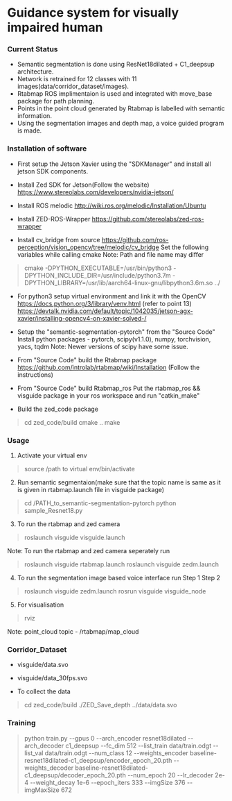 # Guidance system for visually impaired human
### Current Status

- Semantic segmentation is done using ResNet18dilated + C1_deepsup architecture.
- Network is retrained for 12 classes with 11 images(data/corridor_dataset/images).
- Rtabmap ROS implimentaion is used and integrated with move_base package for path planning.
- Points in the point cloud generated by Rtabmap is labelled with semantic information.
- Using the segmentation images and depth map, a voice guided program is made.

### Installation of software
- First setup the Jetson Xavier using the "SDKManager" and install all jetson SDK components.
- Install Zed SDK for Jetson(Follow the website)
https://www.stereolabs.com/developers/nvidia-jetson/

- Install ROS melodic
http://wiki.ros.org/melodic/Installation/Ubuntu

- Install ZED-ROS-Wrapper
https://github.com/stereolabs/zed-ros-wrapper

- Install cv_bridge from source
https://github.com/ros-perception/vision_opencv/tree/melodic/cv_bridge
Set the following variables while calling cmake
Note: Path and file name may differ
>cmake 
-DPYTHON_EXECUTABLE=/usr/bin/python3
-DPYTHON_INCLUDE_DIR=/usr/include/python3.7m 
-DPYTHON_LIBRARY=/usr/lib/aarch64-linux-gnu/libpython3.6m.so ../

- For python3 setup virtual environment and link it with the OpenCV
https://docs.python.org/3/library/venv.html
(refer to point 13) https://devtalk.nvidia.com/default/topic/1042035/jetson-agx-xavier/installing-opencv4-on-xavier-solved-/

- Setup the "semantic-segmentation-pytorch" from the "Source Code"
Install python packages - pytorch, scipy(v1.1.0), numpy, torchvision, yacs, tqdm
 Note: Newer versions of scipy have some issue.

- From "Source Code" build the Rtabmap package
https://github.com/introlab/rtabmap/wiki/Installation (Follow the instructions)

- From "Source Code" build Rtabmap_ros
Put the rtabmap_ros && visguide package in your ros workspace and run "catkin_make"

- Build the zed_code package
>cd zed_code/build
>cmake ..
>make

### Usage

1. Activate your virtual env
> source /path to virtual env/bin/activate

2. Run semantic segmentaion(make sure that the topic name is same as it is given in rtabmap.launch file in visguide package)
> cd /PATH_to_semantic-segmentation-pytorch
>python sample_Resnet18.py

3. To run the rtabmap and zed camera 
> roslaunch visguide visguide.launch

Note: To run the rtabmap and zed camera seperately run
> roslaunch visguide rtabmap.launch
> roslaunch visguide zedm.launch

4. To run the segmentation image based voice interface run
Step 1
Step 2
> roslaunch visguide zedm.launch
> rosrun visguide visguide_node

5. For visualisation
>rviz

Note: point_cloud topic - /rtabmap/map_cloud

### Corridor_Dataset
- visguide/data.svo
- visguide/data_30fps.svo

- To collect the data
>cd zed_code/build
>./ZED_Save_depth ../data/data.svo

### Training
>python train.py --gpus 0 --arch_encoder resnet18dilated --arch_decoder c1_deepsup --fc_dim 512 
--list_train data/train.odgt --list_val data/train.odgt --num_class 12 
--weights_encoder baseline-resnet18dilated-c1_deepsup/encoder_epoch_20.pth 
--weights_decoder baseline-resnet18dilated-c1_deepsup/decoder_epoch_20.pth 
--num_epoch 20 --lr_decoder 2e-4 --weight_decay 1e-6 --epoch_iters 333 --imgSize 376
--imgMaxSize 672

